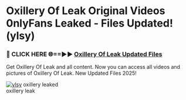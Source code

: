 # Oxillery Of Leak Original Videos 0nlyFans Leaked - Files Updated! (ylsy)

<h3>🔴 CLICK HERE 🌐==►► <a href="https://tinyurl.com/x26r9saj" rel="nofollow">Oxillery Of Leak Updated Files</a></h3>

Get Oxillery Of Leak and all content. Now you can access all videos and pictures of Oxillery Of Leak. New Updated Files 2025!

[![ylsy](https://i.imgur.com/LkgZPqh.gif)](https://tinyurl.com/x26r9saj)
oxillery leaked<br>
oxillery leak